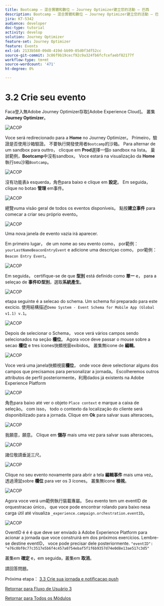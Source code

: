 ```yaml
---
title: Bootcamp — 混合實體和數位 — Journey Optimizer建立您的活動 — 巴西
description: Bootcamp — 混合實體和數位 — Journey Optimizer建立您的活動 — 巴西
jira: KT-5342
audience: developer
doc-type: tutorial
activity: develop
solution: Journey Optimizer
feature-set: Journey Optimizer
feature: Events
exl-id: 2133b560-09d8-419d-bb99-05d0f3df52cc
source-git-commit: 3c86f9b19cecf92c9a324fb6fcfcefaebf82177f
workflow-type: tm+mt
source-wordcount: '471'
ht-degree: 0%

---
```


# 3.2 Crie seu evento

Faca登入無Adobe Journey Optimizer存取[Adobe Experience Cloud]。 叢集&#x200B;**Journey Optimizer**。

![ACOP](./images/acophome.png)

Voce será redirecionado para a **Home** no Journey Optimizer。 Primeiro，驗證是否使用沙箱驗證。 不要執行開發使用者`Bootcamp`的沙箱。 Para alternar de um sandbox para outtro， clicque em **Prod**&#x200B;選擇一個o sandbox na lista。 巢狀範例，**Bootcamp**&#x200B;中沒有sandbox。 Voce estará na visualização da **Home**&#x200B;執行seu沙箱`Bootcamp`。

![ACOP](./images/acoptriglp.png)

沒有功能表à esquerda，角色para baixo e clique em **設定**。 Em seguida， clique no botao **管理** em事件。

![ACOP](./images/acopmenu.png)

總覽vuma visão geral de todos os eventos disponíveis。 點按&#x200B;**建立事件** para comecar a criar seu próprio evento。

![ACOP](./images/emptyevent.png)

Uma nova janela de evento vazia irá aparecer.

Em primeiro lugar， de um nome ao seu evento como， por範例： `yourLastNameBeaconEntryEvent` e adicione uma descriçao como， por範例： `Beacon Entry Event`。

![ACOP](./images/eventdescription.png)

Em seguida， certifique-se de que **型別** está definido como **單一** e， para a seleçao de **事件ID型別**，選取&#x200B;**系統產生**。

![ACOP](./images/eventidtype.png)

etapa seguinte é a selecao do schema. Um schema foi preparado para este excício. 使用結構描述`Demo System - Event Schema for Mobile App (Global v1.1) v.1`。

![ACOP](./images/eventschema.png)

Depois de selecionar o Schema， voce verá vários campos sendo selecionados na seção **欄位**。 Agora voce deve passar o mouse sobre a secao **欄位** e tres ícones快顯視窗exibidos。 叢集無ícone de **編輯**。

![ACOP](./images/eventpayload.png)

Voce verá uma janela快顯視窗&#x200B;**欄位**， onde voce deve selectionar alguns dos campos que precisamos para personalizar a jornada。 Escolheremos outros attributos de perfil posteriormente，利用dados já existents na Adobe Experience Platform

![ACOP](./images/eventfields.png)

角色para baixo até ver o objeto `Place context` e marque a caixa de seleção。 com isso， todo o contexto da localização do cliente será disponibilizado para a jornada. Clique em **Ok** para salvar suas alteracoes。

![ACOP](./images/eventpayloadbr.png)

我願意，願意。 Clique em **儲存** mais uma vez para salvar suas alteracoes。

![ACOP](./images/eventsave.png)

諸位敬請垂涎三尺。

![ACOP](./images/eventdone.png)

Clique no seu evento novamente para abrir a tela **編輯事件** mais uma vez。 透過滑鼠sobre **欄位** para ver os 3 ícones。 叢集無ícone **檢視**。

![ACOP](./images/viewevent.png)

Agora voce verá um範例執行裝載專屬。
Seu evento tem um eventID de orquestracao único， que voce pode encontrar rolando para baixo nesa carga útil até visualiza `_experience.campaign.orchestration.eventID`。

![ACOP](./images/payloadeventID.png)

OventID é é é que deve ser enviado à Adobe Experience Platform para acionar a jornada que voce construirá em dos próximos exercícios. Lembre-se destine eventID， voce pode precisar dele posteriormente.
`"eventID": "e76c0bf0c77c3517e5b6f4c457a0754ebaf5f1f6b9357d74e0d8e13ae517c3d5"`

叢集em **確定** e，em seguida，叢集em **取消**。

請回答問題。

Próxima etapa： [3.3 Crie sua jornada e notificacao push](./ex3.md)

[Retornar para Fluxo de Usuário 3](./uc3.md)

[Retornar para Todos os Módulos](../../overview.md)
